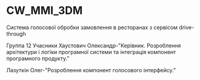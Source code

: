 # CW_MMI_3DM

Система голосової обробки замовлення в ресторанах з сервісом drive-through

Группа 12 Учасники 
Хаустович Олександр-"Керівник. Розроблення архітектури і логіки програмної системи та інтеграція компонент
програмного продукту."


Лазуткін Олег-"Розроблення компонент голосового інтерфейсу."
